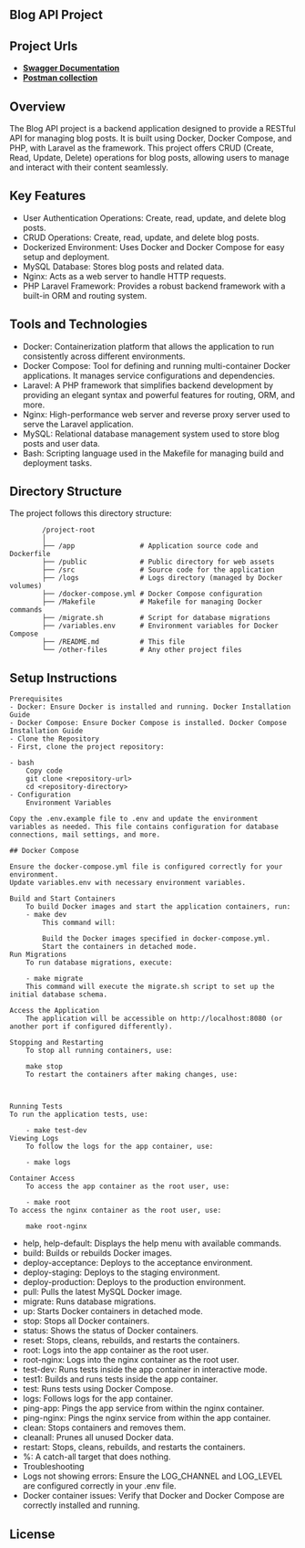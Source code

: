 ## Blog API Project

## Project Urls

-   **[Swagger Documentation](https://app.swaggerhub.com/apis/NOELLAMARIE501/Blog_Api/1.0.0)**
-   **[Postman collection](https://app.getpostman.com/join-team?invite_code=3cce320fa93cbf7527fd8f9d916dbc63&target_code=51d8f73e56d1a5f0bd923a931a167839)**

## Overview

The Blog API project is a backend application designed to provide a RESTful API for managing blog posts. It is built using Docker, Docker Compose, and PHP, with Laravel as the framework. This project offers CRUD (Create, Read, Update, Delete) operations for blog posts, allowing users to manage and interact with their content seamlessly.

## Key Features

-   User Authentication Operations: Create, read, update, and delete blog posts.
-   CRUD Operations: Create, read, update, and delete blog posts.
-   Dockerized Environment: Uses Docker and Docker Compose for easy setup and deployment.
-   MySQL Database: Stores blog posts and related data.
-   Nginx: Acts as a web server to handle HTTP requests.
-   PHP Laravel Framework: Provides a robust backend framework with a built-in ORM and routing system.

## Tools and Technologies

-   Docker: Containerization platform that allows the application to run consistently across different environments.
-   Docker Compose: Tool for defining and running multi-container Docker applications. It manages service configurations and dependencies.
-   Laravel: A PHP framework that simplifies backend development by providing an elegant syntax and powerful features for routing, ORM, and more.
-   Nginx: High-performance web server and reverse proxy server used to serve the Laravel application.
-   MySQL: Relational database management system used to store blog posts and user data.
-   Bash: Scripting language used in the Makefile for managing build and deployment tasks.

## Directory Structure

The project follows this directory structure:

            /project-root
            │
            ├── /app                # Application source code and Dockerfile
            ├── /public             # Public directory for web assets
            ├── /src                # Source code for the application
            ├── /logs               # Logs directory (managed by Docker volumes)
            ├── /docker-compose.yml # Docker Compose configuration
            ├── /Makefile           # Makefile for managing Docker commands
            ├── /migrate.sh         # Script for database migrations
            ├── /variables.env      # Environment variables for Docker Compose
            ├── /README.md          # This file
            └── /other-files        # Any other project files

## Setup Instructions

    Prerequisites
    - Docker: Ensure Docker is installed and running. Docker Installation Guide
    - Docker Compose: Ensure Docker Compose is installed. Docker Compose Installation Guide
    - Clone the Repository
    - First, clone the project repository:

    - bash
        Copy code
        git clone <repository-url>
        cd <repository-directory>
    - Configuration
        Environment Variables

    Copy the .env.example file to .env and update the environment variables as needed. This file contains configuration for database connections, mail settings, and more.

    ## Docker Compose

    Ensure the docker-compose.yml file is configured correctly for your environment.
    Update variables.env with necessary environment variables.

    Build and Start Containers
        To build Docker images and start the application containers, run:
        - make dev
            This command will:

            Build the Docker images specified in docker-compose.yml.
            Start the containers in detached mode.
    Run Migrations
        To run database migrations, execute:

        - make migrate
        This command will execute the migrate.sh script to set up the initial database schema.

    Access the Application
        The application will be accessible on http://localhost:8080 (or another port if configured differently).

    Stopping and Restarting
        To stop all running containers, use:

        make stop
        To restart the containers after making changes, use:



    Running Tests
    To run the application tests, use:

        - make test-dev
    Viewing Logs
        To follow the logs for the app container, use:

        - make logs

    Container Access
        To access the app container as the root user, use:

        - make root
    To access the nginx container as the root user, use:

        make root-nginx

-   help, help-default: Displays the help menu with available commands.
-   build: Builds or rebuilds Docker images.
-   deploy-acceptance: Deploys to the acceptance environment.
-   deploy-staging: Deploys to the staging environment.
-   deploy-production: Deploys to the production environment.
-   pull: Pulls the latest MySQL Docker image.
-   migrate: Runs database migrations.
-   up: Starts Docker containers in detached mode.
-   stop: Stops all Docker containers.
-   status: Shows the status of Docker containers.
-   reset: Stops, cleans, rebuilds, and restarts the containers.
-   root: Logs into the app container as the root user.
-   root-nginx: Logs into the nginx container as the root user.
-   test-dev: Runs tests inside the app container in interactive mode.
-   test1: Builds and runs tests inside the app container.
-   test: Runs tests using Docker Compose.
-   logs: Follows logs for the app container.
-   ping-app: Pings the app service from within the nginx container.
-   ping-nginx: Pings the nginx service from within the app container.
-   clean: Stops containers and removes them.
-   cleanall: Prunes all unused Docker data.
-   restart: Stops, cleans, rebuilds, and restarts the containers.
-   %: A catch-all target that does nothing.
-   Troubleshooting
-   Logs not showing errors: Ensure the LOG_CHANNEL and LOG_LEVEL are configured correctly in your .env file.
-   Docker container issues: Verify that Docker and Docker Compose are correctly installed and running.

## License

